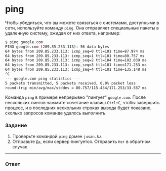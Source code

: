 # ping

Чтобы убедиться, что вы можете связаться с системами, доступными в сети, используйте команду `ping`. Она отправляет специальные пакеты в удаленную систему, ожидая от них ответа, например:

```bash
$ ping google.com
PING google.com (209.85.233.113): 56 data bytes
64 bytes from 209.85.233.113: icmp_seq=0 ttl=101 time=87.974 ms
64 bytes from 209.85.233.113: icmp_seq=1 ttl=101 time=80.757 ms
64 bytes from 209.85.233.113: icmp_seq=2 ttl=104 time=102.039 ms
64 bytes from 209.85.233.113: icmp_seq=3 ttl=101 time=171.253 ms
64 bytes from 209.85.233.113: icmp_seq=4 ttl=101 time=135.148 ms
^C
--- google.com ping statistics ---
5 packets transmitted, 5 packets received, 0.0% packet loss
round-trip min/avg/max/stddev = 80.757/115.434/171.253/33.587 ms
```

Команда `ping` в примере непрерывно "пингует" `google.com`. После нескольких пингов нажмите сочетание клавиш `Ctrl+C`, чтобы завершить процесс, и в последних нескольких строках вывода будет показано, сколько запросов команде удалось выполнить.

### Задание

1. Проверьте командой `ping` домен `jusan.kz`.
2. Отправьте `Да`, если сервер пингуется. Отправить `Нет` в обратном случае.

---

### Ответ

